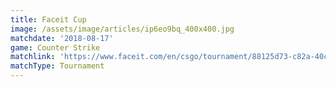 ```yaml
---
title: Faceit Cup
image: /assets/image/articles/ip6eo9bq_400x400.jpg
matchdate: '2018-08-17'
game: Counter Strike
matchlink: 'https://www.faceit.com/en/csgo/tournament/88125d73-c82a-40c5-8751-de7a9d2df0d1'
matchType: Tournament
---
```

